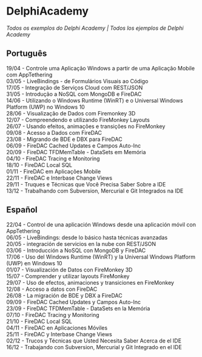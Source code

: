 <h1>DelphiAcademy</h1>
<i>Todos os exemplos do Delphi Academy | Todos los ejemplos de Delphi Academy</i>

<h2>Português</h2>
19/04 - Controle uma Aplicação Windows a partir de uma Aplicação Mobile com AppTethering<br>
03/05 - LiveBindings - de Formulários Visuais ao Código<br>
17/05 - Integração de Serviços Cloud com REST/JSON<br>
31/05 - Introdução a NoSQL com MongoDB e FireDAC<br>
14/06 - Utilizando o Windows Runtime (WinRT) e o Universal Windows Platform (UWP) no Windows 10<br>
28/06 - Visualização de Dados com Firemonkey 3D<br>
12/07 - Compreendendo e utilizando FireMonkey Layouts<br>
26/07 - Usando efeitos, animações e transições no FireMonkey<br>
09/08 - Acesso a Dados com FireDAC<br>
23/08 - Migrando de BDE e DBX para FireDAC<br>
06/09 - FireDAC Cached Updates e Campos Auto-Inc<br>
20/09 - FireDAC TFDMemTable - DataSets em Memória<br>
04/10 - FireDAC Tracing e Monitoring<br>
18/10 - FireDAC Local SQL<br>
01/11 - FireDAC em Aplicações Mobile<br>
22/11 - FireDAC e Interbase Change Views<br>
29/11 - Truques e Técnicas que Você Precisa Saber Sobre a IDE<br>
13/12 - Trabalhando com Subversion, Mercurial e Git Integrados na IDE<br>

<h2>Español</h2>
22/04 - Control de una aplicación Windows desde una aplicación móvil con AppTethering<br>
06/05 - LiveBindings: desde lo básico hasta técnicas avanzadas<br>
20/05 - integración de servicios en la nube con REST/JSON<br>
03/06 - Introducción a NoSQL con MongoDB y FireDAC<br>
17/06 - Uso del Windows Runtime (WinRT) y la Universal Windows Platform (UWP) en Windows 10<br>
01/07 - Visualización de Datos con FireMonkey 3D<br>
15/07 - Comprender y utilizar layouts FireMonkey<br>
29/07 - Uso de efectos, animaciones y transiciones en FireMonkey<br>
12/08 - Acceso a datos con FireDAC<br>
26/08 - La migración de BDE y DBX a FireDAC<br>
09/09 - FireDAC Cached Updates y Campos Auto-Inc<br>
23/09 - FireDAC TFDMemTable - DataSets en la Memória<br>
07/10 - FireDAC Tracing y Monitoring<br>
21/10 - FireDAC Local SQL<br>
04/11 - FireDAC en Aplicaciones Móviles<br>
25/11 - FireDAC y Interbase Change Views<br>
02/12 - Trucos y Técnicas que Usted Necesita Saber Acerca de el IDE<br>
16/12 - Trabajando con Subversion, Mercurial y Git Integrado en el IDE<br>
